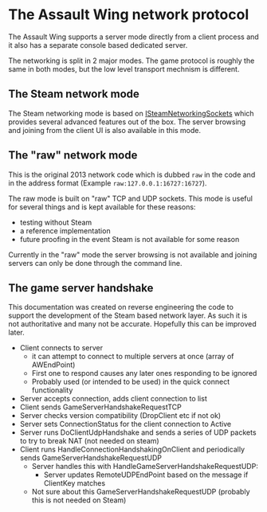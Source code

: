 # The Assault Wing network protocol

The Assault Wing supports a server mode directly from a client
process and it also has a separate console based dedicated server.

The networking is split in 2 major modes. The game protocol is roughly the same
in both modes, but the low level transport mechnism is different.

## The Steam network mode  

The Steam networking mode is based on
[ISteamNetworkingSockets](https://partner.steamgames.com/doc/api/ISteamNetworkingSockets)
which provides several advanced features out of the box. The server browsing and
joining from the client UI is also available in this mode.

## The "raw" network mode

This is the original 2013 network code which is dubbed `raw` in the code and in
the address format (Example `raw:127.0.0.1:16727:16727`).

The raw mode is built on "raw" TCP and UDP sockets. This mode is useful for
several things and is kept available for these reasons:
- testing without Steam
- a reference implementation
- future proofing in the event Steam is not available for some reason

Currently in the "raw" mode the server browsing is not available and joining
servers can only be done through the command line.

## The game server handshake

This documentation was created on reverse engineering the code to support the
development of the Steam based network layer. As such it is not authoritative
and many not be accurate. Hopefully this can be improved later.

- Client connects to server
  - it can attempt to connect to multiple servers at once (array of AWEndPoint)
  - First one to respond causes any later ones responding to be ignored
  - Probably used (or intended to be used) in the quick connect functionality
- Server accepts connection, adds client connection to list
- Client sends GameServerHandshakeRequestTCP
- Server checks version compatibility (DropClient etc if not ok)
- Server sets ConnectionStatus for the client connection to Active
- Server runs DoClientUdpHandshake and sends a series of UDP packets to try to break NAT (not needed on steam)
- Client runs HandleConnectionHandshakingOnClient and periodically sends GameServerHandshakeRequestUDP
  - Server handles this with HandleGameServerHandshakeRequestUDP:
    - Server updates RemoteUDPEndPoint based on the message if ClientKey matches
  - Not sure about this GameServerHandshakeRequestUDP (probably this is not needed on Steam)
